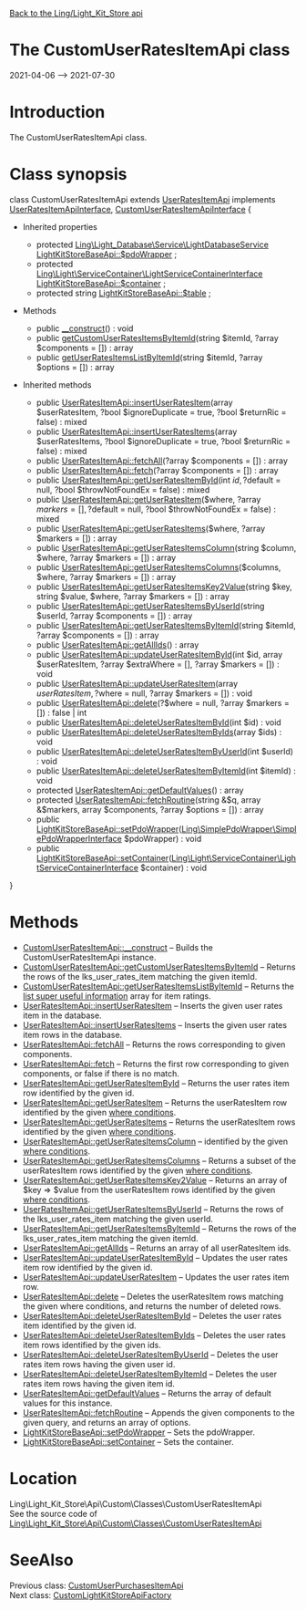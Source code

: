 [Back to the Ling/Light_Kit_Store api](https://github.com/lingtalfi/Light_Kit_Store/blob/master/doc/api/Ling/Light_Kit_Store.md)



The CustomUserRatesItemApi class
================
2021-04-06 --> 2021-07-30






Introduction
============

The CustomUserRatesItemApi class.



Class synopsis
==============


class <span class="pl-k">CustomUserRatesItemApi</span> extends [UserRatesItemApi](https://github.com/lingtalfi/Light_Kit_Store/blob/master/doc/api/Ling/Light_Kit_Store/Api/Generated/Classes/UserRatesItemApi.md) implements [UserRatesItemApiInterface](https://github.com/lingtalfi/Light_Kit_Store/blob/master/doc/api/Ling/Light_Kit_Store/Api/Generated/Interfaces/UserRatesItemApiInterface.md), [CustomUserRatesItemApiInterface](https://github.com/lingtalfi/Light_Kit_Store/blob/master/doc/api/Ling/Light_Kit_Store/Api/Custom/Interfaces/CustomUserRatesItemApiInterface.md) {

- Inherited properties
    - protected [Ling\Light_Database\Service\LightDatabaseService](https://github.com/lingtalfi/Light_Database/blob/master/doc/api/Ling/Light_Database/Service/LightDatabaseService.md) [LightKitStoreBaseApi::$pdoWrapper](#property-pdoWrapper) ;
    - protected [Ling\Light\ServiceContainer\LightServiceContainerInterface](https://github.com/lingtalfi/Light/blob/master/doc/api/Ling/Light/ServiceContainer/LightServiceContainerInterface.md) [LightKitStoreBaseApi::$container](#property-container) ;
    - protected string [LightKitStoreBaseApi::$table](#property-table) ;

- Methods
    - public [__construct](https://github.com/lingtalfi/Light_Kit_Store/blob/master/doc/api/Ling/Light_Kit_Store/Api/Custom/Classes/CustomUserRatesItemApi/__construct.md)() : void
    - public [getCustomUserRatesItemsByItemId](https://github.com/lingtalfi/Light_Kit_Store/blob/master/doc/api/Ling/Light_Kit_Store/Api/Custom/Classes/CustomUserRatesItemApi/getCustomUserRatesItemsByItemId.md)(string $itemId, ?array $components = []) : array
    - public [getUserRatesItemsListByItemId](https://github.com/lingtalfi/Light_Kit_Store/blob/master/doc/api/Ling/Light_Kit_Store/Api/Custom/Classes/CustomUserRatesItemApi/getUserRatesItemsListByItemId.md)(string $itemId, ?array $options = []) : array

- Inherited methods
    - public [UserRatesItemApi::insertUserRatesItem](https://github.com/lingtalfi/Light_Kit_Store/blob/master/doc/api/Ling/Light_Kit_Store/Api/Generated/Classes/UserRatesItemApi/insertUserRatesItem.md)(array $userRatesItem, ?bool $ignoreDuplicate = true, ?bool $returnRic = false) : mixed
    - public [UserRatesItemApi::insertUserRatesItems](https://github.com/lingtalfi/Light_Kit_Store/blob/master/doc/api/Ling/Light_Kit_Store/Api/Generated/Classes/UserRatesItemApi/insertUserRatesItems.md)(array $userRatesItems, ?bool $ignoreDuplicate = true, ?bool $returnRic = false) : mixed
    - public [UserRatesItemApi::fetchAll](https://github.com/lingtalfi/Light_Kit_Store/blob/master/doc/api/Ling/Light_Kit_Store/Api/Generated/Classes/UserRatesItemApi/fetchAll.md)(?array $components = []) : array
    - public [UserRatesItemApi::fetch](https://github.com/lingtalfi/Light_Kit_Store/blob/master/doc/api/Ling/Light_Kit_Store/Api/Generated/Classes/UserRatesItemApi/fetch.md)(?array $components = []) : array
    - public [UserRatesItemApi::getUserRatesItemById](https://github.com/lingtalfi/Light_Kit_Store/blob/master/doc/api/Ling/Light_Kit_Store/Api/Generated/Classes/UserRatesItemApi/getUserRatesItemById.md)(int $id, ?$default = null, ?bool $throwNotFoundEx = false) : mixed
    - public [UserRatesItemApi::getUserRatesItem](https://github.com/lingtalfi/Light_Kit_Store/blob/master/doc/api/Ling/Light_Kit_Store/Api/Generated/Classes/UserRatesItemApi/getUserRatesItem.md)($where, ?array $markers = [], ?$default = null, ?bool $throwNotFoundEx = false) : mixed
    - public [UserRatesItemApi::getUserRatesItems](https://github.com/lingtalfi/Light_Kit_Store/blob/master/doc/api/Ling/Light_Kit_Store/Api/Generated/Classes/UserRatesItemApi/getUserRatesItems.md)($where, ?array $markers = []) : array
    - public [UserRatesItemApi::getUserRatesItemsColumn](https://github.com/lingtalfi/Light_Kit_Store/blob/master/doc/api/Ling/Light_Kit_Store/Api/Generated/Classes/UserRatesItemApi/getUserRatesItemsColumn.md)(string $column, $where, ?array $markers = []) : array
    - public [UserRatesItemApi::getUserRatesItemsColumns](https://github.com/lingtalfi/Light_Kit_Store/blob/master/doc/api/Ling/Light_Kit_Store/Api/Generated/Classes/UserRatesItemApi/getUserRatesItemsColumns.md)($columns, $where, ?array $markers = []) : array
    - public [UserRatesItemApi::getUserRatesItemsKey2Value](https://github.com/lingtalfi/Light_Kit_Store/blob/master/doc/api/Ling/Light_Kit_Store/Api/Generated/Classes/UserRatesItemApi/getUserRatesItemsKey2Value.md)(string $key, string $value, $where, ?array $markers = []) : array
    - public [UserRatesItemApi::getUserRatesItemsByUserId](https://github.com/lingtalfi/Light_Kit_Store/blob/master/doc/api/Ling/Light_Kit_Store/Api/Generated/Classes/UserRatesItemApi/getUserRatesItemsByUserId.md)(string $userId, ?array $components = []) : array
    - public [UserRatesItemApi::getUserRatesItemsByItemId](https://github.com/lingtalfi/Light_Kit_Store/blob/master/doc/api/Ling/Light_Kit_Store/Api/Generated/Classes/UserRatesItemApi/getUserRatesItemsByItemId.md)(string $itemId, ?array $components = []) : array
    - public [UserRatesItemApi::getAllIds](https://github.com/lingtalfi/Light_Kit_Store/blob/master/doc/api/Ling/Light_Kit_Store/Api/Generated/Classes/UserRatesItemApi/getAllIds.md)() : array
    - public [UserRatesItemApi::updateUserRatesItemById](https://github.com/lingtalfi/Light_Kit_Store/blob/master/doc/api/Ling/Light_Kit_Store/Api/Generated/Classes/UserRatesItemApi/updateUserRatesItemById.md)(int $id, array $userRatesItem, ?array $extraWhere = [], ?array $markers = []) : void
    - public [UserRatesItemApi::updateUserRatesItem](https://github.com/lingtalfi/Light_Kit_Store/blob/master/doc/api/Ling/Light_Kit_Store/Api/Generated/Classes/UserRatesItemApi/updateUserRatesItem.md)(array $userRatesItem, ?$where = null, ?array $markers = []) : void
    - public [UserRatesItemApi::delete](https://github.com/lingtalfi/Light_Kit_Store/blob/master/doc/api/Ling/Light_Kit_Store/Api/Generated/Classes/UserRatesItemApi/delete.md)(?$where = null, ?array $markers = []) : false | int
    - public [UserRatesItemApi::deleteUserRatesItemById](https://github.com/lingtalfi/Light_Kit_Store/blob/master/doc/api/Ling/Light_Kit_Store/Api/Generated/Classes/UserRatesItemApi/deleteUserRatesItemById.md)(int $id) : void
    - public [UserRatesItemApi::deleteUserRatesItemByIds](https://github.com/lingtalfi/Light_Kit_Store/blob/master/doc/api/Ling/Light_Kit_Store/Api/Generated/Classes/UserRatesItemApi/deleteUserRatesItemByIds.md)(array $ids) : void
    - public [UserRatesItemApi::deleteUserRatesItemByUserId](https://github.com/lingtalfi/Light_Kit_Store/blob/master/doc/api/Ling/Light_Kit_Store/Api/Generated/Classes/UserRatesItemApi/deleteUserRatesItemByUserId.md)(int $userId) : void
    - public [UserRatesItemApi::deleteUserRatesItemByItemId](https://github.com/lingtalfi/Light_Kit_Store/blob/master/doc/api/Ling/Light_Kit_Store/Api/Generated/Classes/UserRatesItemApi/deleteUserRatesItemByItemId.md)(int $itemId) : void
    - protected [UserRatesItemApi::getDefaultValues](https://github.com/lingtalfi/Light_Kit_Store/blob/master/doc/api/Ling/Light_Kit_Store/Api/Generated/Classes/UserRatesItemApi/getDefaultValues.md)() : array
    - protected [UserRatesItemApi::fetchRoutine](https://github.com/lingtalfi/Light_Kit_Store/blob/master/doc/api/Ling/Light_Kit_Store/Api/Generated/Classes/UserRatesItemApi/fetchRoutine.md)(string &$q, array &$markers, array $components, ?array $options = []) : array
    - public [LightKitStoreBaseApi::setPdoWrapper](https://github.com/lingtalfi/Light_Kit_Store/blob/master/doc/api/Ling/Light_Kit_Store/Api/Generated/Classes/LightKitStoreBaseApi/setPdoWrapper.md)([Ling\SimplePdoWrapper\SimplePdoWrapperInterface](https://github.com/lingtalfi/SimplePdoWrapper/blob/master/doc/api/Ling/SimplePdoWrapper/SimplePdoWrapperInterface.md) $pdoWrapper) : void
    - public [LightKitStoreBaseApi::setContainer](https://github.com/lingtalfi/Light_Kit_Store/blob/master/doc/api/Ling/Light_Kit_Store/Api/Generated/Classes/LightKitStoreBaseApi/setContainer.md)([Ling\Light\ServiceContainer\LightServiceContainerInterface](https://github.com/lingtalfi/Light/blob/master/doc/api/Ling/Light/ServiceContainer/LightServiceContainerInterface.md) $container) : void

}






Methods
==============

- [CustomUserRatesItemApi::__construct](https://github.com/lingtalfi/Light_Kit_Store/blob/master/doc/api/Ling/Light_Kit_Store/Api/Custom/Classes/CustomUserRatesItemApi/__construct.md) &ndash; Builds the CustomUserRatesItemApi instance.
- [CustomUserRatesItemApi::getCustomUserRatesItemsByItemId](https://github.com/lingtalfi/Light_Kit_Store/blob/master/doc/api/Ling/Light_Kit_Store/Api/Custom/Classes/CustomUserRatesItemApi/getCustomUserRatesItemsByItemId.md) &ndash; Returns the rows of the lks_user_rates_item matching the given itemId.
- [CustomUserRatesItemApi::getUserRatesItemsListByItemId](https://github.com/lingtalfi/Light_Kit_Store/blob/master/doc/api/Ling/Light_Kit_Store/Api/Custom/Classes/CustomUserRatesItemApi/getUserRatesItemsListByItemId.md) &ndash; Returns the [list super useful information](https://github.com/lingtalfi/SqlFiddler/blob/master/doc/pages/conception-notes.md#the-list-super-useful-information) array for item ratings.
- [UserRatesItemApi::insertUserRatesItem](https://github.com/lingtalfi/Light_Kit_Store/blob/master/doc/api/Ling/Light_Kit_Store/Api/Generated/Classes/UserRatesItemApi/insertUserRatesItem.md) &ndash; Inserts the given user rates item in the database.
- [UserRatesItemApi::insertUserRatesItems](https://github.com/lingtalfi/Light_Kit_Store/blob/master/doc/api/Ling/Light_Kit_Store/Api/Generated/Classes/UserRatesItemApi/insertUserRatesItems.md) &ndash; Inserts the given user rates item rows in the database.
- [UserRatesItemApi::fetchAll](https://github.com/lingtalfi/Light_Kit_Store/blob/master/doc/api/Ling/Light_Kit_Store/Api/Generated/Classes/UserRatesItemApi/fetchAll.md) &ndash; Returns the rows corresponding to given components.
- [UserRatesItemApi::fetch](https://github.com/lingtalfi/Light_Kit_Store/blob/master/doc/api/Ling/Light_Kit_Store/Api/Generated/Classes/UserRatesItemApi/fetch.md) &ndash; Returns the first row corresponding to given components, or false if there is no match.
- [UserRatesItemApi::getUserRatesItemById](https://github.com/lingtalfi/Light_Kit_Store/blob/master/doc/api/Ling/Light_Kit_Store/Api/Generated/Classes/UserRatesItemApi/getUserRatesItemById.md) &ndash; Returns the user rates item row identified by the given id.
- [UserRatesItemApi::getUserRatesItem](https://github.com/lingtalfi/Light_Kit_Store/blob/master/doc/api/Ling/Light_Kit_Store/Api/Generated/Classes/UserRatesItemApi/getUserRatesItem.md) &ndash; Returns the userRatesItem row identified by the given [where conditions](https://github.com/lingtalfi/SimplePdoWrapper#the-where-conditions).
- [UserRatesItemApi::getUserRatesItems](https://github.com/lingtalfi/Light_Kit_Store/blob/master/doc/api/Ling/Light_Kit_Store/Api/Generated/Classes/UserRatesItemApi/getUserRatesItems.md) &ndash; Returns the userRatesItem rows identified by the given [where conditions](https://github.com/lingtalfi/SimplePdoWrapper#the-where-conditions).
- [UserRatesItemApi::getUserRatesItemsColumn](https://github.com/lingtalfi/Light_Kit_Store/blob/master/doc/api/Ling/Light_Kit_Store/Api/Generated/Classes/UserRatesItemApi/getUserRatesItemsColumn.md) &ndash; identified by the given [where conditions](https://github.com/lingtalfi/SimplePdoWrapper#the-where-conditions).
- [UserRatesItemApi::getUserRatesItemsColumns](https://github.com/lingtalfi/Light_Kit_Store/blob/master/doc/api/Ling/Light_Kit_Store/Api/Generated/Classes/UserRatesItemApi/getUserRatesItemsColumns.md) &ndash; Returns a subset of the userRatesItem rows identified by the given [where conditions](https://github.com/lingtalfi/SimplePdoWrapper#the-where-conditions).
- [UserRatesItemApi::getUserRatesItemsKey2Value](https://github.com/lingtalfi/Light_Kit_Store/blob/master/doc/api/Ling/Light_Kit_Store/Api/Generated/Classes/UserRatesItemApi/getUserRatesItemsKey2Value.md) &ndash; Returns an array of $key => $value from the userRatesItem rows identified by the given [where conditions](https://github.com/lingtalfi/SimplePdoWrapper#the-where-conditions).
- [UserRatesItemApi::getUserRatesItemsByUserId](https://github.com/lingtalfi/Light_Kit_Store/blob/master/doc/api/Ling/Light_Kit_Store/Api/Generated/Classes/UserRatesItemApi/getUserRatesItemsByUserId.md) &ndash; Returns the rows of the lks_user_rates_item matching the given userId.
- [UserRatesItemApi::getUserRatesItemsByItemId](https://github.com/lingtalfi/Light_Kit_Store/blob/master/doc/api/Ling/Light_Kit_Store/Api/Generated/Classes/UserRatesItemApi/getUserRatesItemsByItemId.md) &ndash; Returns the rows of the lks_user_rates_item matching the given itemId.
- [UserRatesItemApi::getAllIds](https://github.com/lingtalfi/Light_Kit_Store/blob/master/doc/api/Ling/Light_Kit_Store/Api/Generated/Classes/UserRatesItemApi/getAllIds.md) &ndash; Returns an array of all userRatesItem ids.
- [UserRatesItemApi::updateUserRatesItemById](https://github.com/lingtalfi/Light_Kit_Store/blob/master/doc/api/Ling/Light_Kit_Store/Api/Generated/Classes/UserRatesItemApi/updateUserRatesItemById.md) &ndash; Updates the user rates item row identified by the given id.
- [UserRatesItemApi::updateUserRatesItem](https://github.com/lingtalfi/Light_Kit_Store/blob/master/doc/api/Ling/Light_Kit_Store/Api/Generated/Classes/UserRatesItemApi/updateUserRatesItem.md) &ndash; Updates the user rates item row.
- [UserRatesItemApi::delete](https://github.com/lingtalfi/Light_Kit_Store/blob/master/doc/api/Ling/Light_Kit_Store/Api/Generated/Classes/UserRatesItemApi/delete.md) &ndash; Deletes the userRatesItem rows matching the given where conditions, and returns the number of deleted rows.
- [UserRatesItemApi::deleteUserRatesItemById](https://github.com/lingtalfi/Light_Kit_Store/blob/master/doc/api/Ling/Light_Kit_Store/Api/Generated/Classes/UserRatesItemApi/deleteUserRatesItemById.md) &ndash; Deletes the user rates item identified by the given id.
- [UserRatesItemApi::deleteUserRatesItemByIds](https://github.com/lingtalfi/Light_Kit_Store/blob/master/doc/api/Ling/Light_Kit_Store/Api/Generated/Classes/UserRatesItemApi/deleteUserRatesItemByIds.md) &ndash; Deletes the user rates item rows identified by the given ids.
- [UserRatesItemApi::deleteUserRatesItemByUserId](https://github.com/lingtalfi/Light_Kit_Store/blob/master/doc/api/Ling/Light_Kit_Store/Api/Generated/Classes/UserRatesItemApi/deleteUserRatesItemByUserId.md) &ndash; Deletes the user rates item rows having the given user id.
- [UserRatesItemApi::deleteUserRatesItemByItemId](https://github.com/lingtalfi/Light_Kit_Store/blob/master/doc/api/Ling/Light_Kit_Store/Api/Generated/Classes/UserRatesItemApi/deleteUserRatesItemByItemId.md) &ndash; Deletes the user rates item rows having the given item id.
- [UserRatesItemApi::getDefaultValues](https://github.com/lingtalfi/Light_Kit_Store/blob/master/doc/api/Ling/Light_Kit_Store/Api/Generated/Classes/UserRatesItemApi/getDefaultValues.md) &ndash; Returns the array of default values for this instance.
- [UserRatesItemApi::fetchRoutine](https://github.com/lingtalfi/Light_Kit_Store/blob/master/doc/api/Ling/Light_Kit_Store/Api/Generated/Classes/UserRatesItemApi/fetchRoutine.md) &ndash; Appends the given components to the given query, and returns an array of options.
- [LightKitStoreBaseApi::setPdoWrapper](https://github.com/lingtalfi/Light_Kit_Store/blob/master/doc/api/Ling/Light_Kit_Store/Api/Generated/Classes/LightKitStoreBaseApi/setPdoWrapper.md) &ndash; Sets the pdoWrapper.
- [LightKitStoreBaseApi::setContainer](https://github.com/lingtalfi/Light_Kit_Store/blob/master/doc/api/Ling/Light_Kit_Store/Api/Generated/Classes/LightKitStoreBaseApi/setContainer.md) &ndash; Sets the container.





Location
=============
Ling\Light_Kit_Store\Api\Custom\Classes\CustomUserRatesItemApi<br>
See the source code of [Ling\Light_Kit_Store\Api\Custom\Classes\CustomUserRatesItemApi](https://github.com/lingtalfi/Light_Kit_Store/blob/master/Api/Custom/Classes/CustomUserRatesItemApi.php)



SeeAlso
==============
Previous class: [CustomUserPurchasesItemApi](https://github.com/lingtalfi/Light_Kit_Store/blob/master/doc/api/Ling/Light_Kit_Store/Api/Custom/Classes/CustomUserPurchasesItemApi.md)<br>Next class: [CustomLightKitStoreApiFactory](https://github.com/lingtalfi/Light_Kit_Store/blob/master/doc/api/Ling/Light_Kit_Store/Api/Custom/CustomLightKitStoreApiFactory.md)<br>
